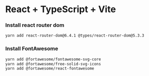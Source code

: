 # React + TypeScript + Vite

### Install react router dom
```bash
yarn add react-router-dom@6.4.1 @types/react-router-dom@5.3.3
```

### Install FontAwesome
```bash
yarn add @fortawesome/fontawesome-svg-core
yarn add @fortawesome/free-solid-svg-icons
yarn add @fortawesome/react-fontawesome
```
